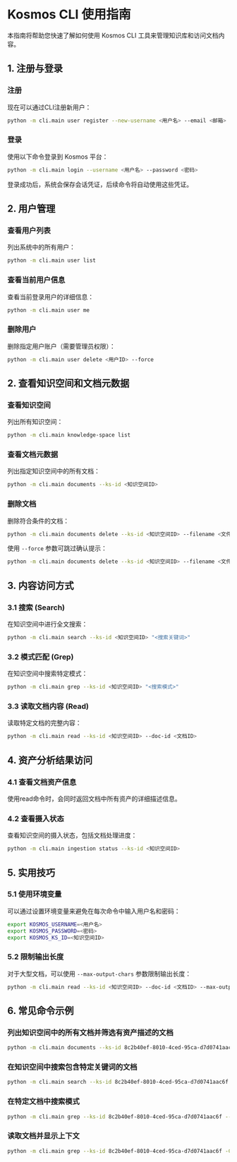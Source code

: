 # Kosmos CLI 使用指南

本指南将帮助您快速了解如何使用 Kosmos CLI 工具来管理知识库和访问文档内容。

## 1. 注册与登录

### 注册
现在可以通过CLI注册新用户：

```bash
python -m cli.main user register --new-username <用户名> --email <邮箱> --display-name <显示名称> --new-password <密码>
```

### 登录
使用以下命令登录到 Kosmos 平台：

```bash
python -m cli.main login --username <用户名> --password <密码>
```

登录成功后，系统会保存会话凭证，后续命令将自动使用这些凭证。

## 2. 用户管理

### 查看用户列表
列出系统中的所有用户：

```bash
python -m cli.main user list
```

### 查看当前用户信息
查看当前登录用户的详细信息：

```bash
python -m cli.main user me
```

### 删除用户
删除指定用户账户（需要管理员权限）：

```bash
python -m cli.main user delete <用户ID> --force
```

## 2. 查看知识空间和文档元数据

### 查看知识空间
列出所有知识空间：

```bash
python -m cli.main knowledge-space list
```

### 查看文档元数据
列出指定知识空间中的所有文档：

```bash
python -m cli.main documents --ks-id <知识空间ID>
```

### 删除文档
删除符合条件的文档：

```bash
python -m cli.main documents delete --ks-id <知识空间ID> --filename <文件名>
```

使用 `--force` 参数可跳过确认提示：

```bash
python -m cli.main documents delete --ks-id <知识空间ID> --filename <文件名> --force
```

## 3. 内容访问方式

### 3.1 搜索 (Search)
在知识空间中进行全文搜索：

```bash
python -m cli.main search --ks-id <知识空间ID> "<搜索关键词>"
```

### 3.2 模式匹配 (Grep)
在知识空间中搜索特定模式：

```bash
python -m cli.main grep --ks-id <知识空间ID> "<搜索模式>"
```

### 3.3 读取文档内容 (Read)
读取特定文档的完整内容：

```bash
python -m cli.main read --ks-id <知识空间ID> --doc-id <文档ID>
```

## 4. 资产分析结果访问

### 4.1 查看文档资产信息
使用read命令时，会同时返回文档中所有资产的详细描述信息。

### 4.2 查看摄入状态
查看知识空间的摄入状态，包括文档处理进度：

```bash
python -m cli.main ingestion status --ks-id <知识空间ID>
```

## 5. 实用技巧

### 5.1 使用环境变量
可以通过设置环境变量来避免在每次命令中输入用户名和密码：

```bash
export KOSMOS_USERNAME=<用户名>
export KOSMOS_PASSWORD=<密码>
export KOSMOS_KS_ID=<知识空间ID>
```

### 5.2 限制输出长度
对于大型文档，可以使用 `--max-output-chars` 参数限制输出长度：

```bash
python -m cli.main read --ks-id <知识空间ID> --doc-id <文档ID> --max-output-chars 10000
```

## 6. 常见命令示例

### 列出知识空间中的所有文档并筛选有资产描述的文档
```bash
python -m cli.main documents --ks-id 8c2b40ef-8010-4ced-95ca-d7d0741aac6f | grep -A 10 -B 5 "described"
```

### 在知识空间中搜索包含特定关键词的文档
```bash
python -m cli.main search --ks-id 8c2b40ef-8010-4ced-95ca-d7d0741aac6f "删除集群"
```

### 在特定文档中搜索模式
```bash
python -m cli.main grep --ks-id 8c2b40ef-8010-4ced-95ca-d7d0741aac6f --doc-id 71b5ea38-2a9a-4105-bc23-57bd18703421 "删除集群"
```

### 读取文档并显示上下文
```bash
python -m cli.main grep --ks-id 8c2b40ef-8010-4ced-95ca-d7d0741aac6f -C 3 "删除集群"
```